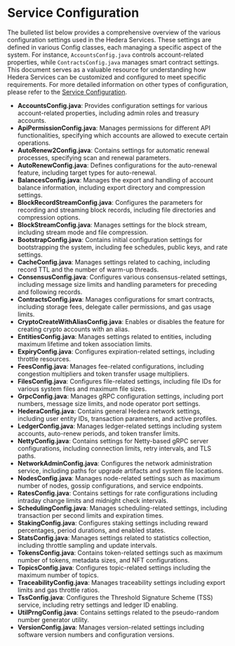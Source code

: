 # Service Configuration

The bulleted list below provides a comprehensive overview of the various configuration settings used in the Hedera Services. These settings are defined in various Config classes,
each managing a specific aspect of the system. For instance,
`AccountsConfig.java` controls account-related properties, while
`ContractsConfig.java` manages smart contract settings.
This document serves as a valuable resource for understanding how
Hedera Services can be customized and configured to meet specific requirements.
For more detailed information on other types of configuration, please refer to the
[Service Configuration](hedera-node/docs/services-configuration.md).

- **AccountsConfig.java**: Provides configuration settings for various account-related properties, including admin roles and treasury accounts.
- **ApiPermissionConfig.java**: Manages permissions for different API functionalities, specifying which accounts are allowed to execute certain operations.
- **AutoRenew2Config.java**: Contains settings for automatic renewal processes, specifying scan and renewal parameters.
- **AutoRenewConfig.java**: Defines configurations for the auto-renewal feature, including target types for auto-renewal.
- **BalancesConfig.java**: Manages the export and handling of account balance information, including export directory and compression settings.
- **BlockRecordStreamConfig.java**: Configures the parameters for recording and streaming block records, including file directories and compression options.
- **BlockStreamConfig.java**: Manages settings for the block stream, including stream mode and file compression.
- **BootstrapConfig.java**: Contains initial configuration settings for bootstrapping the system, including fee schedules, public keys, and rate settings.
- **CacheConfig.java**: Manages settings related to caching, including record TTL and the number of warm-up threads.
- **ConsensusConfig.java**: Configures various consensus-related settings, including message size limits and handling parameters for preceding and following records.
- **ContractsConfig.java**: Manages configurations for smart contracts, including storage fees, delegate caller permissions, and gas usage limits.
- **CryptoCreateWithAliasConfig.java**: Enables or disables the feature for creating crypto accounts with an alias.
- **EntitiesConfig.java**: Manages settings related to entities, including maximum lifetime and token association limits.
- **ExpiryConfig.java**: Configures expiration-related settings, including throttle resources.
- **FeesConfig.java**: Manages fee-related configurations, including congestion multipliers and token transfer usage multipliers.
- **FilesConfig.java**: Configures file-related settings, including file IDs for various system files and maximum file sizes.
- **GrpcConfig.java**: Manages gRPC configuration settings, including port numbers, message size limits, and node operator port settings.
- **HederaConfig.java**: Contains general Hedera network settings, including user entity IDs, transaction parameters, and active profiles.
- **LedgerConfig.java**: Manages ledger-related settings including system accounts, auto-renew periods, and token transfer limits.
- **NettyConfig.java**: Contains settings for Netty-based gRPC server configurations, including connection limits, retry intervals, and TLS paths.
- **NetworkAdminConfig.java**: Configures the network administration service, including paths for upgrade artifacts and system file locations.
- **NodesConfig.java**: Manages node-related settings such as maximum number of nodes, gossip configurations, and service endpoints.
- **RatesConfig.java**: Contains settings for rate configurations including intraday change limits and midnight check intervals.
- **SchedulingConfig.java**: Manages scheduling-related settings, including transaction per second limits and expiration times.
- **StakingConfig.java**: Configures staking settings including reward percentages, period durations, and enabled states.
- **StatsConfig.java**: Manages settings related to statistics collection, including throttle sampling and update intervals.
- **TokensConfig.java**: Contains token-related settings such as maximum number of tokens, metadata sizes, and NFT configurations.
- **TopicsConfig.java**: Configures topic-related settings including the maximum number of topics.
- **TraceabilityConfig.java**: Manages traceability settings including export limits and gas throttle ratios.
- **TssConfig.java**: Configures the Threshold Signature Scheme (TSS) service, including retry settings and ledger ID enabling.
- **UtilPrngConfig.java**: Contains settings related to the pseudo-random number generator utility.
- **VersionConfig.java**: Manages version-related settings including software version numbers and configuration versions.

